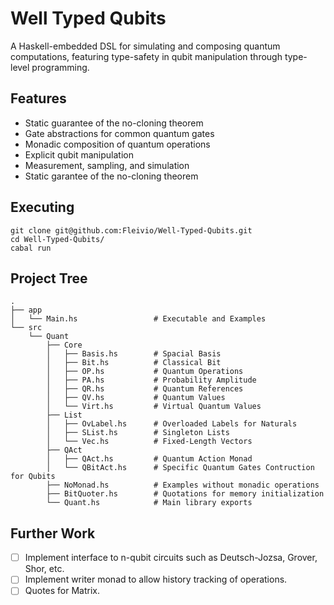 # Well Typed Qubits

A Haskell-embedded DSL for simulating and composing quantum computations, featuring type-safety in qubit manipulation through type-level programming.

## Features
- Static guarantee of the no-cloning theorem
- Gate abstractions for common quantum gates
- Monadic composition of quantum operations
- Explicit qubit manipulation
- Measurement, sampling, and simulation
- Static garantee of the no-cloning theorem

## Executing

```
git clone git@github.com:Fleivio/Well-Typed-Qubits.git
cd Well-Typed-Qubits/
cabal run
```

## Project Tree

```
.
├── app
│   └── Main.hs                 # Executable and Examples
└── src
    └── Quant
        ├── Core
        │   ├── Basis.hs        # Spacial Basis
        │   ├── Bit.hs          # Classical Bit
        │   ├── OP.hs           # Quantum Operations
        │   ├── PA.hs           # Probability Amplitude
        │   ├── QR.hs           # Quantum References
        │   ├── QV.hs           # Quantum Values
        │   └── Virt.hs         # Virtual Quantum Values
        ├── List
        │   ├── OvLabel.hs      # Overloaded Labels for Naturals
        │   ├── SList.hs        # Singleton Lists
        │   └── Vec.hs          # Fixed-Length Vectors
        ├── QAct
        │   ├── QAct.hs         # Quantum Action Monad
        │   └── QBitAct.hs      # Specific Quantum Gates Contruction for Qubits
        ├── NoMonad.hs          # Examples without monadic operations
        ├── BitQuoter.hs        # Quotations for memory initialization
        └── Quant.hs            # Main library exports
```

## Further Work

- [ ] Implement interface to n-qubit circuits such as Deutsch-Jozsa, Grover, Shor, etc.
- [ ] Implement writer monad to allow history tracking of operations.
- [ ] Quotes for Matrix.
